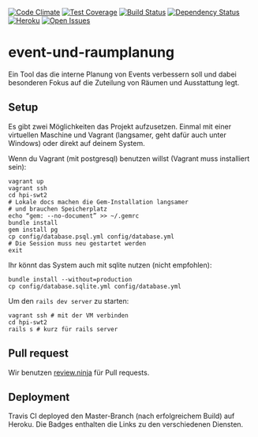 [![Code Climate](https://codeclimate.com/github/hpi-swt2/event-und-raumplanung/badges/gpa.svg)](https://codeclimate.com/github/hpi-swt2/event-und-raumplanung)
[![Test Coverage](https://codeclimate.com/github/hpi-swt2/event-und-raumplanung/badges/coverage.svg)](https://codeclimate.com/github/hpi-swt2/event-und-raumplanung)
[![Build Status](https://travis-ci.org/hpi-swt2/event-und-raumplanung.svg?branch=master)](https://travis-ci.org/hpi-swt2/event-und-raumplanung)
[![Dependency Status](https://gemnasium.com/hpi-swt2/event-und-raumplanung.svg)](https://gemnasium.com/hpi-swt2/event-und-raumplanung)
[![Heroku](https://heroku-badge.herokuapp.com/?app=event-und-raumplanung)](http://event-und-raumplanung.herokuapp.com/)
[![Open Issues](http://img.shields.io/github/issues/hpi-swt2/event-und-raumplanung.svg)](https://github.com/hpi-swt2/event-und-raumplanung/issues?q=is%3Aopen+is%3Aissue)

event-und-raumplanung
=====================

Ein Tool das die interne Planung von Events verbessern soll und dabei besonderen Fokus auf die Zuteilung von Räumen und Ausstattung legt.


Setup
-----
Es gibt zwei Möglichkeiten das Projekt aufzusetzen. Einmal mit einer virtuellen Maschine und Vagrant
(langsamer, geht dafür auch unter Windows) oder direkt auf deinem System.

Wenn du Vagrant (mit postgresql) benutzen willst (Vagrant muss installiert sein):

    vagrant up
    vagrant ssh
    cd hpi-swt2
    # Lokale docs machen die Gem-Installation langsamer
    # und brauchen Speicherplatz
    echo “gem: --no-document” >> ~/.gemrc
    bundle install
    gem install pg
    cp config/database.psql.yml config/database.yml
    # Die Session muss neu gestartet werden
    exit

Ihr könnt das System auch mit sqlite nutzen (nicht empfohlen):

    bundle install --without=production
    cp config/database.sqlite.yml config/database.yml

Um den `rails dev server` zu starten:

    vagrant ssh # mit der VM verbinden
    cd hpi-swt2
    rails s # kurz für rails server

Pull request
------------

Wir benutzen [review.ninja](http://app.review.ninja/hpi-swt2/event-und-raumplanung) für Pull requests.

Deployment
----------

Travis CI deployed den Master-Branch (nach erfolgreichem Build) auf Heroku.
Die Badges enthalten die Links zu den verschiedenen Diensten.
